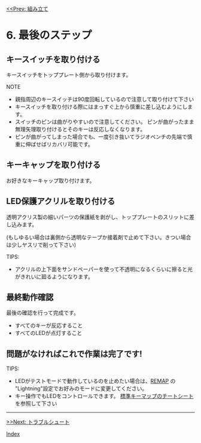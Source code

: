 [<<Prev: 組み立て](05_assembly.md)  

# 6. 最後のステップ

## キースイッチを取り付ける

キースイッチをトッププレート側から取り付けます。

NOTE
 - 親指周辺のキースイッチは90度回転しているので注意して取り付けて下さい
  - キースイッチを取り付ける際にはまっすぐ上から慎重に差し込むようにします。
  - スイッチのピンは曲がりやすいので注意してください。 ピンが曲がったまま無理矢理取り付けるとそのキーは反応しなくなります。
  - ピンが曲がってしまった場合でも、一度引き抜いてラジオペンチの先端で慎重に伸ばせばリカバリ可能です。

## キーキャップを取り付ける

お好きなキーキャップ取り付けます。

## LED保護アクリルを取り付ける

透明アクリス製の細いパーツの保護紙を剥がし、トッププレートのスリットに差し込みます。

(もしゆるい場合は裏側から透明なテープか接着剤で止めて下さい。きつい場合は少しヤスリで削って下さい)

TIPS:

  - アクリルの上下面をサンドペーパーを使って不透明になるくらいに擦ると光がきれいに廻るようになります。

## 最終動作確認

最後の確認を行って完成です。
- すべてのキーが反応すること
- すべてのLEDが点灯すること

 ## 問題がなければこれで作業は完了です!


TIPS:
  - LEDがテストモードで動作しているのを止めたい場合は、[REMAP](https://remap-keys.app/configure) の ”Lightning"設定でお好みのモードに変更してください。
  - キー操作でもLEDをコントロールできます。 [標準キーマップのチートシート](img/keymap_cheatsheet_ergotonic_49.pdf)を参照して下さい

----
 [>>Next: トラブルシュート](07_troubleshoot.md)

[Index](index.md)
